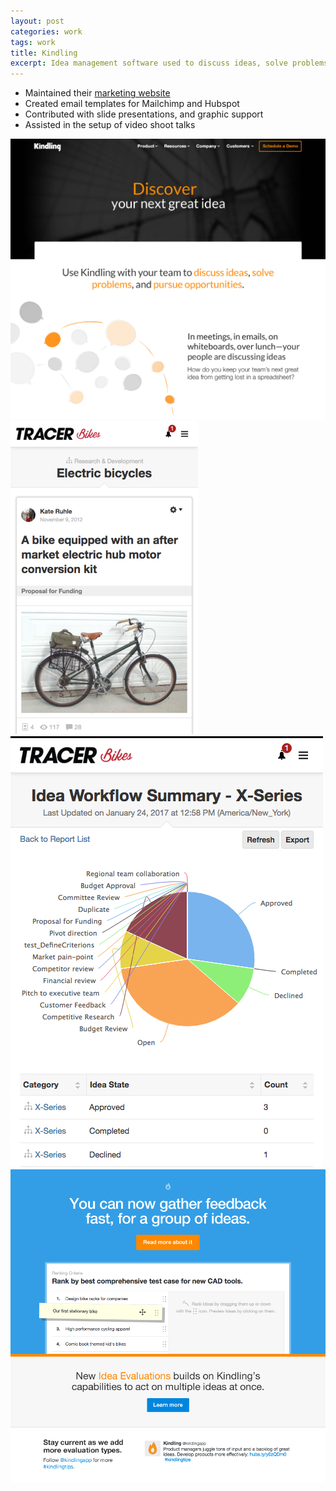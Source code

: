 ```yaml
---
layout: post
categories: work
tags: work
title: Kindling
excerpt: Idea management software used to discuss ideas, solve problems, and purse  opportunities
---
```


* Maintained their [marketing website](https://kindlingapp.com/)
* Created email templates for Mailchimp and Hubspot
* Contributed with slide presentations, and graphic support
* Assisted in the setup of video shoot talks

<div class="screenshot">
  <div class="screenshot-chrome">
    <img src="/assets/kindling-screenshot-1.jpg" srcset="/assets/kindling-screenshot-1@2x.jpg 2x">
  </div>
  <div class="screenshot-mobile">
    <img src="/assets/kindling-screenshot-2.jpg" srcset="/assets/kindling-screenshot-2@2x.jpg 2x">
  </div>
  <div class="screenshot-tablet">
    <img src="/assets/kindling-screenshot-3.jpg" srcset="/assets/kindling-screenshot-3@2x.jpg 2x">
  </div>
  <img src="/assets/kindling-screenshot-4.jpg" srcset="/assets/kindling-screenshot-4@2x.jpg 2x">
</div>
